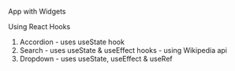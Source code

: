 App with Widgets

Using React Hooks

1. Accordion - uses useState hook
2. Search - uses useState & useEffect hooks - using Wikipedia api
3. Dropdown - uses useState, useEffect & useRef

